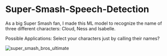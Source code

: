 # Super-Smash-Speech-Detection
As a big Super Smash fan, I made this ML model to recognize the name of three different characters: Cloud, Ness and Isabelle.

Possible Applications: Select your characters just by calling their names?

![super_smash_bros_ultimate](https://user-images.githubusercontent.com/35737567/68896645-e497d300-06f9-11ea-9e9e-191945b2a45f.jpg)
